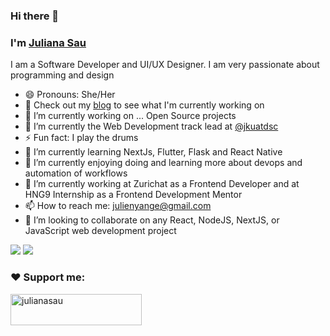 ### Hi there 👋
### I'm [Juliana Sau](https://JulianaSau.github.io/)
 
  I am a Software Developer and UI/UX Designer. I am very passionate about programming and design
  - 😄 Pronouns: She/Her
  - 🔭 Check out my [blog](https://juliesau.hashnode.dev/) to see what I'm currently working on
  - 🔭 I’m currently working on ... Open Source projects
  - 🔭 I’m currently the Web Development track lead at [@jkuatdsc](https://github.com/jkuatdsc)
  - ⚡ Fun fact: I play the drums
  - 🌱 I’m currently learning NextJs, Flutter, Flask and React Native
  - 🌱 I’m currently enjoying doing and learning more about devops and automation of workflows
  - 🔭 I’m currently working at Zurichat as a Frontend Developer and at HNG9 Internship as a Frontend Development Mentor
  - 📫 How to reach me: julienyange@gmail.com 
  - 👯 I’m looking to collaborate on any React, NodeJS, NextJS, or JavaScript web development project



<img src="https://github-readme-stats.vercel.app/api?username=JulianaSau&&show_icons=true&title_color=ffffff&icon_color=bb2acf&text_color=daf7dc&bg_color=151515" />

<img src="http://github-readme-streak-stats.herokuapp.com?user=JulianaSau&hide_border=true&theme=black-ice&background=3D3D3D&stroke=00E6FE" />

<h3 align="left">❤ Support me:</h3>
<p><a href="https://www.buymeacoffee.com/stotheatotheu"> <img align="left" src="https://cdn.buymeacoffee.com/buttons/v2/default-yellow.png" height="50" width="210" alt="julianasau" /></a></p><br><br>
<!--
<p align="left"> <img src="https://komarev.com/ghpvc/?username=JulianaSau&style=flat-square&color=brightgreen" alt="JulianaSau" /></p>
--!>
  

<!--
**JulianaSau/JulianaSau** is a ✨ _special_ ✨ repository because its `README.md` (this file) appears on your GitHub profile.

Here are some ideas to get you started:

- 🔭 I’m currently working on ...
- 🌱 I’m currently learning ...
- 👯 I’m looking to collaborate on ...
- 🤔 I’m looking for help with ...
- 💬 Ask me about ...
- 📫 How to reach me: ...
- 😄 Pronouns: ...
- ⚡ Fun fact: ...
-->
